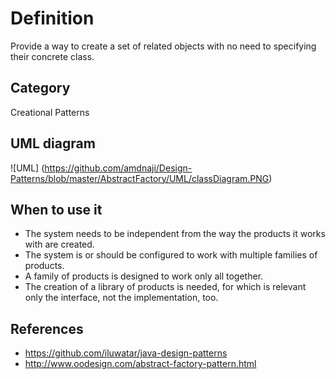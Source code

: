 # Definition
Provide a way to create a set of related objects with no need to specifying their concrete class.
## Category
Creational Patterns  
## UML diagram
![UML] (https://github.com/amdnaji/Design-Patterns/blob/master/AbstractFactory/UML/classDiagram.PNG)
## When to use it
* The system needs to be independent from the way the products it works with are created.
* The system is or should be configured to work with multiple families of products.
* A family of products is designed to work only all together.
* The creation of a library of products is needed, for which is relevant only the interface, not the implementation, too.  

## References
 * https://github.com/iluwatar/java-design-patterns
 * http://www.oodesign.com/abstract-factory-pattern.html




